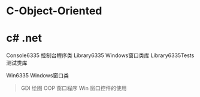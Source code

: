 # C-Object-Oriented
c# .net
======

Console6335 控制台程序类
Library6335 Windows窗口类库
Library6335Tests  测试类库

Win6335 Windows窗口类
>
>GDI  绘图
>OOP  窗口程序
>Win  窗口控件的使用
